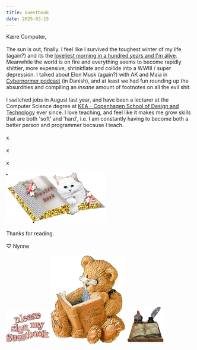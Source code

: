 ```yaml
---
title: Guestbook
date: 2025-03-15
---
```


Kære Computer,
\
\
The sun is out, finally. I feel like I survived the toughest winter of my life (again?) and its the [loveliest morning in a hundred years and I'm alive](https://youtu.be/4uMjlRkFnic). Meanwhile the world is on fire and everything seems to become rapidly shittier, more expensive, shrinkflate and collide into a WWIII / super depression. I talked about Elon Musk (again?) with AK and Maia in [Cybernormer podcast](https://cybernauterne.dk/podcast/cybernormer-30-elon-donald/) (in Danish), and at least we had fun rounding up the absurdities and compiling an _insane_ amount of footnotes on all the evil shit.
\
\
I switched jobs in August last year, and have been a lecturer at the Computer Science degree at [KEA - Copenhagen School of Design and Technology](https://kea.dk/en/) ever since. I love teaching, and feel like it makes me grow skills that are both 'soft' and 'hard', i.e. I am constantly having to become both a better person and programmer because I teach. 
\
\
x
\
\
x
\
\
x
\
\
![plz sign my guestbook]( /posts/guestbook1.gif)
\
\
Thanks for reading.
\
\
♡ Nynne
\
\
![plz sign my guestbook]( /posts/guestbook2.gif)
![plz sign my guestbook]( /posts/guestbook3.gif)
![plz sign my guestbook]( /posts/guestbook.gif)

